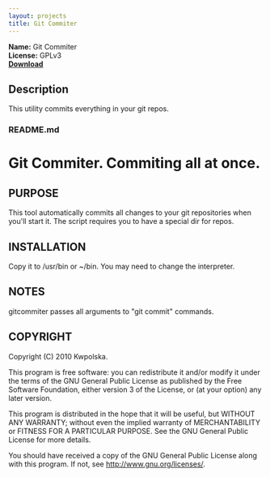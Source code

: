 ```yaml
---
layout: projects
title: Git Commiter
---
```

**Name:** Git Commiter  
**License:** GPLv3  
**[Download](https://github.com/downloads/Kwpolska/kru/gitcommiter.tar.gz)**

## Description
This utility commits everything in your git repos.

### README.md

Git Commiter. Commiting all at once.
==============

PURPOSE
-------
This tool automatically commits all changes to your git repositories when you'll start it. The script requires you to have a special dir for repos.

INSTALLATION
------------
Copy it to /usr/bin or ~/bin. You may need to change the interpreter.

NOTES
-----
gitcommiter passes all arguments to "git commit" commands.

COPYRIGHT
---------
Copyright (C) 2010 Kwpolska.

This program is free software: you can redistribute it and/or modify
it under the terms of the GNU General Public License as published by
the Free Software Foundation, either version 3 of the License, or
(at your option) any later version.

This program is distributed in the hope that it will be useful,
but WITHOUT ANY WARRANTY; without even the implied warranty of
MERCHANTABILITY or FITNESS FOR A PARTICULAR PURPOSE.  See the
GNU General Public License for more details.

You should have received a copy of the GNU General Public License
along with this program.  If not, see <http://www.gnu.org/licenses/>.
